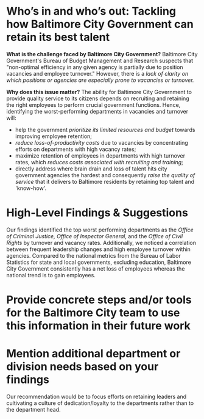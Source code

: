 # Who’s in and who’s out: Tackling how Baltimore City Government can retain its best talent 

**What is the challenge faced by Baltimore City Government?**
Baltimore City Government's Bureau of Budget Management and Research suspects that "non-optimal efficiency in any given agency is partially due to position vacancies and employee turnover." However, there is a *lack of clarity on which positions or agencies are especially prone to vacancies or turnover.* 

**Why does this issue matter?**
The ability for Baltimore City Government to provide quality service to its citizens depends on recruiting and retaining the right employees to perform crucial government functions. Hence, identifying the worst-performing departments in vacancies and turnover will:
* help the government _prioritize its limited resources and budget_ towards improving employee retention; 
* _reduce loss-of-productivity costs_ due to vacancies by concentrating efforts on departments with high vacancy rates;
* maximize retention of employees in departments with high turnover rates, which _reduces costs associated with recruiting and training_;
* directly address where brain drain and loss of talent hits city government agencies the hardest and consequently _raise the quality of service_ that it delivers to Baltimore residents by retaining top talent and 'know-how'.

# High-Level Findings & Suggestions

Our findings identified the top worst performing departments as the *Office of Criminal Justice, Office of Inspector General*, and the *Office of Civil Rights* by turnover and vacancy rates. Additionally, we noticed a correlation between frequent leadership changes and high employee turnover within agencies. Compared to the national metrics from the Bureau of Labor Statistics for state and local governments, excluding education, Baltimore City Government consistently has a net loss of employees whereas the national trend is to gain employees.

# Provide concrete steps and/or tools for the Baltimore City team to use this information in their future work
# Mention additional department or division needs based on your findings
Our recommendation would be to focus efforts on retaining leaders and cultivating a culture of dedication/loyalty to the departments rather than to the department head.
